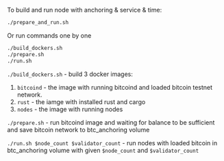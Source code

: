To build and run node with anchoring & service & time:
```bash
./prepare_and_run.sh
```
Or run commands one by one
```bash
./build_dockers.sh
./prepare.sh
./run.sh
```

`./build_dockers.sh` - build 3 docker images:
1) `bitcoind` - the image with running bitcoind and loaded bitcoin testnet network.
2) `rust` - the iamge with installed rust and cargo
3) `nodes` - the image with running nodes

`./prepare.sh` - run bitcoind image and waiting for balance to be sufficient and save
bitcoin network to btc_anchoring volume

`./run.sh $node_count $validator_count` - run nodes with loaded bitcoin in btc_anchoring
volume with given `$node_count` and `$validator_count`
